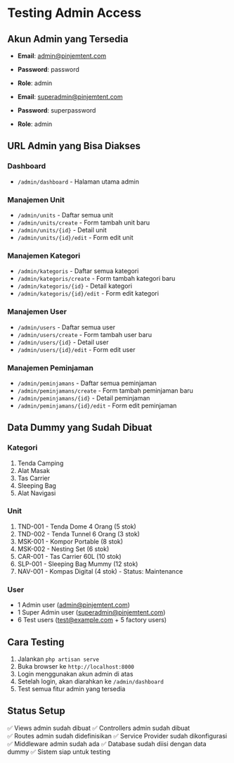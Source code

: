 # Testing Admin Access

## Akun Admin yang Tersedia

-   **Email**: admin@pinjemtent.com
-   **Password**: password
-   **Role**: admin

-   **Email**: superadmin@pinjemtent.com
-   **Password**: superpassword
-   **Role**: admin

## URL Admin yang Bisa Diakses

### Dashboard

-   `/admin/dashboard` - Halaman utama admin

### Manajemen Unit

-   `/admin/units` - Daftar semua unit
-   `/admin/units/create` - Form tambah unit baru
-   `/admin/units/{id}` - Detail unit
-   `/admin/units/{id}/edit` - Form edit unit

### Manajemen Kategori

-   `/admin/kategoris` - Daftar semua kategori
-   `/admin/kategoris/create` - Form tambah kategori baru
-   `/admin/kategoris/{id}` - Detail kategori
-   `/admin/kategoris/{id}/edit` - Form edit kategori

### Manajemen User

-   `/admin/users` - Daftar semua user
-   `/admin/users/create` - Form tambah user baru
-   `/admin/users/{id}` - Detail user
-   `/admin/users/{id}/edit` - Form edit user

### Manajemen Peminjaman

-   `/admin/peminjamans` - Daftar semua peminjaman
-   `/admin/peminjamans/create` - Form tambah peminjaman baru
-   `/admin/peminjamans/{id}` - Detail peminjaman
-   `/admin/peminjamans/{id}/edit` - Form edit peminjaman

## Data Dummy yang Sudah Dibuat

### Kategori

1. Tenda Camping
2. Alat Masak
3. Tas Carrier
4. Sleeping Bag
5. Alat Navigasi

### Unit

1. TND-001 - Tenda Dome 4 Orang (5 stok)
2. TND-002 - Tenda Tunnel 6 Orang (3 stok)
3. MSK-001 - Kompor Portable (8 stok)
4. MSK-002 - Nesting Set (6 stok)
5. CAR-001 - Tas Carrier 60L (10 stok)
6. SLP-001 - Sleeping Bag Mummy (12 stok)
7. NAV-001 - Kompas Digital (4 stok) - Status: Maintenance

### User

-   1 Admin user (admin@pinjemtent.com)
-   1 Super Admin user (superadmin@pinjemtent.com)
-   6 Test users (test@example.com + 5 factory users)

## Cara Testing

1. Jalankan `php artisan serve`
2. Buka browser ke `http://localhost:8000`
3. Login menggunakan akun admin di atas
4. Setelah login, akan diarahkan ke `/admin/dashboard`
5. Test semua fitur admin yang tersedia

## Status Setup

✅ Views admin sudah dibuat
✅ Controllers admin sudah dibuat  
✅ Routes admin sudah didefinisikan
✅ Service Provider sudah dikonfigurasi
✅ Middleware admin sudah ada
✅ Database sudah diisi dengan data dummy
✅ Sistem siap untuk testing
